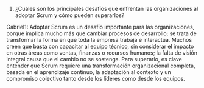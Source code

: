 1. ¿Cuáles son los principales desafíos que enfrentan las organizaciones al adoptar Scrum y cómo pueden superarlos?

Gabriel1: Adoptar Scrum es un desafío importante para las organizaciones, porque implica mucho más que cambiar procesos de desarrollo; se trata de transformar la forma en que toda la empresa trabaja e interactúa. Muchos creen que basta con capacitar al equipo técnico, sin considerar el impacto en otras áreas como ventas, finanzas o recursos humanos; la falta de visión integral causa que el cambio no se sostenga. Para superarlo, es clave entender que Scrum requiere una transformación organizacional completa, basada en el aprendizaje continuo, la adaptación al contexto y un compromiso colectivo tanto desde los líderes como desde los equipos.